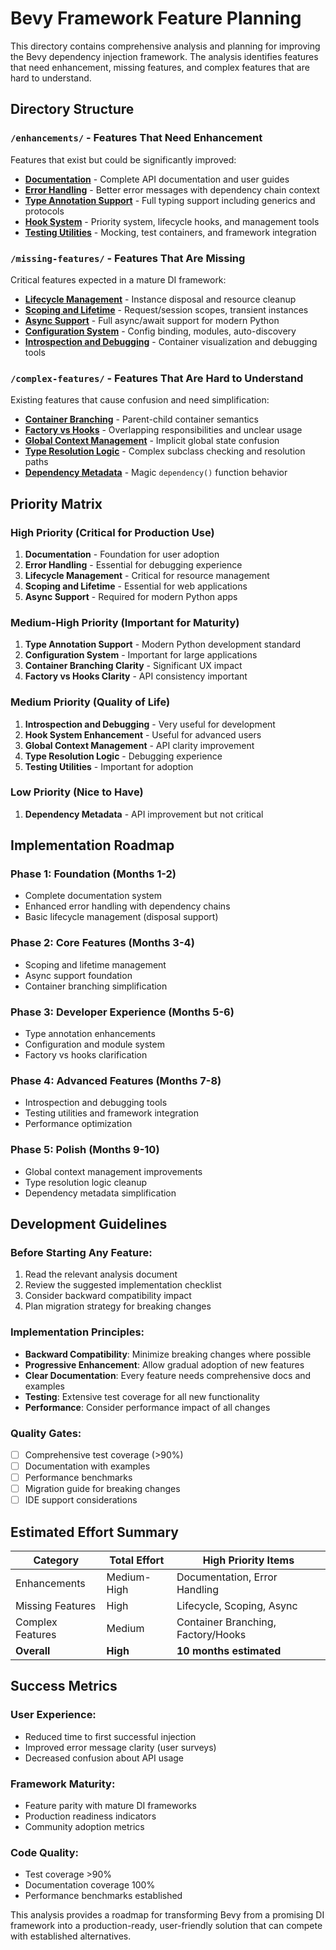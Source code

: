 # Bevy Framework Feature Planning

This directory contains comprehensive analysis and planning for improving the Bevy dependency injection framework. The analysis identifies features that need enhancement, missing features, and complex features that are hard to understand.

## Directory Structure

### `/enhancements/` - Features That Need Enhancement
Features that exist but could be significantly improved:

- **[Documentation](enhancements/documentation.md)** - Complete API documentation and user guides
- **[Error Handling](enhancements/error-handling.md)** - Better error messages with dependency chain context  
- **[Type Annotation Support](enhancements/type-annotation-support.md)** - Full typing support including generics and protocols
- **[Hook System](enhancements/hook-system.md)** - Priority system, lifecycle hooks, and management tools
- **[Testing Utilities](enhancements/testing-utilities.md)** - Mocking, test containers, and framework integration

### `/missing-features/` - Features That Are Missing
Critical features expected in a mature DI framework:

- **[Lifecycle Management](missing-features/lifecycle-management.md)** - Instance disposal and resource cleanup
- **[Scoping and Lifetime](missing-features/scoping-and-lifetime.md)** - Request/session scopes, transient instances
- **[Async Support](missing-features/async-support.md)** - Full async/await support for modern Python
- **[Configuration System](missing-features/configuration-system.md)** - Config binding, modules, auto-discovery
- **[Introspection and Debugging](missing-features/introspection-debugging.md)** - Container visualization and debugging tools

### `/complex-features/` - Features That Are Hard to Understand  
Existing features that cause confusion and need simplification:

- **[Container Branching](complex-features/container-branching.md)** - Parent-child container semantics
- **[Factory vs Hooks](complex-features/factory-vs-hooks.md)** - Overlapping responsibilities and unclear usage
- **[Global Context Management](complex-features/global-context-management.md)** - Implicit global state confusion
- **[Type Resolution Logic](complex-features/type-resolution-logic.md)** - Complex subclass checking and resolution paths
- **[Dependency Metadata](complex-features/dependency-metadata.md)** - Magic `dependency()` function behavior

## Priority Matrix

### High Priority (Critical for Production Use)
1. **Documentation** - Foundation for user adoption
2. **Error Handling** - Essential for debugging experience
3. **Lifecycle Management** - Critical for resource management
4. **Scoping and Lifetime** - Essential for web applications
5. **Async Support** - Required for modern Python apps

### Medium-High Priority (Important for Maturity)
1. **Type Annotation Support** - Modern Python development standard
2. **Configuration System** - Important for large applications
3. **Container Branching Clarity** - Significant UX impact
4. **Factory vs Hooks Clarity** - API consistency important

### Medium Priority (Quality of Life)
1. **Introspection and Debugging** - Very useful for development
2. **Hook System Enhancement** - Useful for advanced users
3. **Global Context Management** - API clarity improvement
4. **Type Resolution Logic** - Debugging experience
5. **Testing Utilities** - Important for adoption

### Low Priority (Nice to Have)
1. **Dependency Metadata** - API improvement but not critical

## Implementation Roadmap

### Phase 1: Foundation (Months 1-2)
- Complete documentation system
- Enhanced error handling with dependency chains
- Basic lifecycle management (disposal support)

### Phase 2: Core Features (Months 3-4)  
- Scoping and lifetime management
- Async support foundation
- Container branching simplification

### Phase 3: Developer Experience (Months 5-6)
- Type annotation enhancements  
- Configuration and module system
- Factory vs hooks clarification

### Phase 4: Advanced Features (Months 7-8)
- Introspection and debugging tools
- Testing utilities and framework integration
- Performance optimization

### Phase 5: Polish (Months 9-10)
- Global context management improvements
- Type resolution logic cleanup
- Dependency metadata simplification

## Development Guidelines

### Before Starting Any Feature:
1. Read the relevant analysis document
2. Review the suggested implementation checklist
3. Consider backward compatibility impact
4. Plan migration strategy for breaking changes

### Implementation Principles:
- **Backward Compatibility**: Minimize breaking changes where possible
- **Progressive Enhancement**: Allow gradual adoption of new features
- **Clear Documentation**: Every feature needs comprehensive docs and examples
- **Testing**: Extensive test coverage for all new functionality
- **Performance**: Consider performance impact of all changes

### Quality Gates:
- [ ] Comprehensive test coverage (>90%)
- [ ] Documentation with examples
- [ ] Performance benchmarks
- [ ] Migration guide for breaking changes
- [ ] IDE support considerations

## Estimated Effort Summary

| Category | Total Effort | High Priority Items |
|----------|-------------|-------------------|
| Enhancements | Medium-High | Documentation, Error Handling |
| Missing Features | High | Lifecycle, Scoping, Async |
| Complex Features | Medium | Container Branching, Factory/Hooks |
| **Overall** | **High** | **10 months estimated** |

## Success Metrics

### User Experience:
- Reduced time to first successful injection
- Improved error message clarity (user surveys)
- Decreased confusion about API usage

### Framework Maturity:
- Feature parity with mature DI frameworks
- Production readiness indicators
- Community adoption metrics

### Code Quality:
- Test coverage >90%
- Documentation coverage 100%
- Performance benchmarks established

This analysis provides a roadmap for transforming Bevy from a promising DI framework into a production-ready, user-friendly solution that can compete with established alternatives.